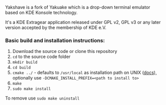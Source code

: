 Yakshave is a fork of Yakuake which is a drop-down terminal emulator based on KDE Konsole technology.

It's a KDE Extragear application released under GPL v2, GPL v3 or any later
version accepted by the membership of KDE e.V.

### Basic build and installation instructions:

1. Download the source code or clone this repository
2. `cd` to the source code folder
3. `mkdir build`
4. `cd build`
5. `cmake ../` - defaults to `/usr/local` as installation path on UNIX ([docs](https://cmake.org/cmake/help/latest/variable/CMAKE_INSTALL_PREFIX.html)), optionally use `-DCMAKE_INSTALL_PREFIX=<path to install to>`
6. `make`
7. `sudo make install`

To remove use `sudo make uninstall`
